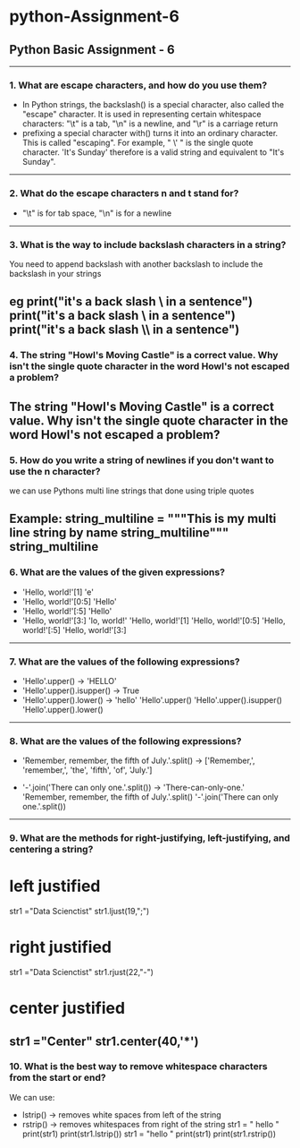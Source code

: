 # python-Assignment-6
## Python Basic Assignment - 6
-------------------
### 1. What are escape characters, and how do you use them?
- In Python strings, the backslash(\) is a special character, also called the "escape" character. It is used in representing certain whitespace characters: "\t" is a tab, "\n" is a newline, and "\r" is a carriage return
- prefixing a special character with(\) turns it into an ordinary character. This is called "escaping". For example, " \\' " is the single quote character. 'It\'s Sunday' therefore is a valid string and equivalent to "It's Sunday".
---------------------
### 2. What do the escape characters n and t stand for?
- "\t" is for tab space, "\n" is for a newline
-----------------------
### 3. What is the way to include backslash characters in a string?
You need to append backslash with another backslash to include the backslash in your strings

eg
print("it's a back slash \ in a sentence")
print("it's a back slash \\ in a sentence")
print("it's a back slash \\\ in a sentence")
----------------
### 4. The string "Howl's Moving Castle" is a correct value. Why isn't the single quote character in the word Howl's not escaped a problem?
The string "Howl's Moving Castle" is a correct value. Why isn't the single quote character in the word Howl's not escaped a problem?
--------------
### 5. How do you write a string of newlines if you don't want to use the n character?
we can use Pythons multi line strings that done using triple quotes

Example:
string_multiline = """This is my
multi line
string by
name string_multiline"""
string_multiline
-------------
### 6. What are the values of the given expressions?

- 'Hello, world!'[1] 'e'
- 'Hello, world!'[0:5] 'Hello'
- 'Hello, world!'[:5] 'Hello'
- 'Hello, world!'[3:] 'lo, world!'
'Hello, world!'[1]
'Hello, world!'[0:5]
'Hello, world!'[:5]
'Hello, world!'[3:]
----------
### 7. What are the values of the following expressions?
- 'Hello'.upper() -> 'HELLO'
- 'Hello'.upper().isupper() -> True
- 'Hello'.upper().lower() -> 'hello'
'Hello'.upper() 
'Hello'.upper().isupper()
'Hello'.upper().lower()
-------------
### 8. What are the values of the following expressions?
- 'Remember, remember, the fifth of July.'.split() -> ['Remember,', 'remember,', 'the', 'fifth', 'of', 'July.']


- '-'.join('There can only one.'.split()) -> 'There-can-only-one.'
'Remember, remember, the fifth of July.'.split()
'-'.join('There can only one.'.split())
-----------------------
### 9. What are the methods for right-justifying, left-justifying, and centering a string?
# left justified
str1 ="Data Scienctist"
str1.ljust(19,";")
# right justified
str1 ="Data Scienctist"
str1.rjust(22,"-")
# center justified
str1 ="Center"
str1.center(40,'*')
---------------------
### 10. What is the best way to remove whitespace characters from the start or end?
We can use:
    
- lstrip() -> removes white spaces from left of the string
- rstrip() -> removes whitespaces from right of the string
str1 = "                    hello         "
print(str1)
print(str1.lstrip())
str1 = "hello                "
print(str1)
print(str1.rstrip())
